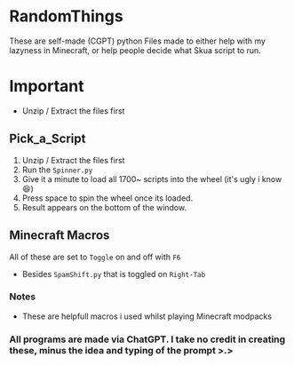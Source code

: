 # __RandomThings__
These are self-made (CGPT) python Files made to either help with my lazyness in Minecraft, or help people decide what Skua script to run.

# **__Important__** 
- Unzip / Extract the files first

## __Pick_a_Script__
 1. Unzip / Extract the files first
 2. Run the `Spinner.py`
 3. Give it a minute to load all 1700~ scripts into the wheel (it's ugly i know 😆)
 4. Press space to spin the wheel once its loaded.
 5. Result appears on the bottom of the window.

## __Minecraft Macros__
All of these are set to `Toggle` on and off with `F6`
 - Besides `SpamShift.py` that is toggled on `Right-Tab`

### Notes 
 - These are helpfull macros i used whilst playing Minecraft modpacks

### **All programs are made via ChatGPT. I take no credit in creating these, minus the idea and typing of the prompt >.>**
